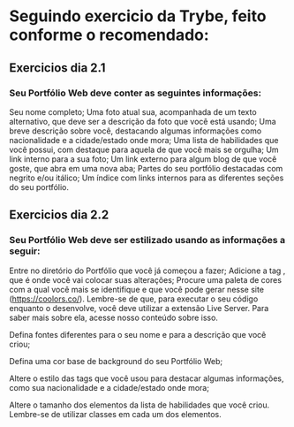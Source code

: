 # Seguindo exercicio da Trybe, feito conforme o recomendado:

## Exercicios dia 2.1

### Seu Portfólio Web deve conter as seguintes informações:

Seu nome completo;
Uma foto atual sua, acompanhada de um texto alternativo, que deve ser a descrição da foto que você está usando;
Uma breve descrição sobre você, destacando algumas informações como nacionalidade e a cidade/estado onde mora;
Uma lista de habilidades que você possui, com destaque para aquela de que você mais se orgulha;
Um link interno para a sua foto;
Um link externo para algum blog de que você goste, que abra em uma nova aba;
Partes do seu portfólio destacadas com negrito e/ou itálico;
Um índice com links internos para as diferentes seções do seu portfólio.

## Exercicios dia 2.2

### Seu Portfólio Web deve ser estilizado usando as informações a seguir:

Entre no diretório do Portfólio que você já começou a fazer;
Adicione a tag <style></style>, que é onde você vai colocar suas alterações;
Procure uma paleta de cores com a qual você mais se identifique e que você pode gerar nesse site  (https://coolors.co/).
Lembre-se de que, para executar o seu código enquanto o desenvolve, você deve utilizar a extensão Live Server. Para saber mais sobre ela, acesse nosso conteúdo sobre isso.


Defina fontes diferentes para o seu nome e para a descrição que você criou;

Defina uma cor base de background do seu Portfólio Web;

Altere o estilo das tags que você usou para destacar algumas informações, como sua nacionalidade e a cidade/estado onde mora;

Altere o tamanho dos elementos da lista de habilidades que você criou. Lembre-se de utilizar classes em cada um dos elementos.